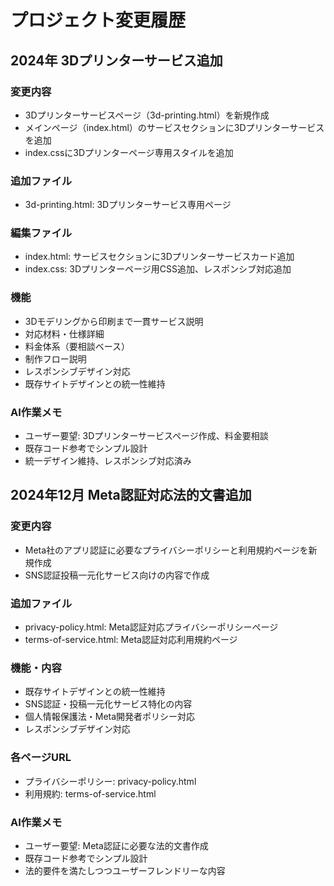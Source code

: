 # プロジェクト変更履歴

## 2024年 3Dプリンターサービス追加

### 変更内容
- 3Dプリンターサービスページ（3d-printing.html）を新規作成
- メインページ（index.html）のサービスセクションに3Dプリンターサービスを追加
- index.cssに3Dプリンターページ専用スタイルを追加

### 追加ファイル
- 3d-printing.html: 3Dプリンターサービス専用ページ

### 編集ファイル
- index.html: サービスセクションに3Dプリンターサービスカード追加
- index.css: 3Dプリンターページ用CSS追加、レスポンシブ対応追加

### 機能
- 3Dモデリングから印刷まで一貫サービス説明
- 対応材料・仕様詳細
- 料金体系（要相談ベース）
- 制作フロー説明
- レスポンシブデザイン対応
- 既存サイトデザインとの統一性維持

### AI作業メモ
- ユーザー要望: 3Dプリンターサービスページ作成、料金要相談
- 既存コード参考でシンプル設計
- 統一デザイン維持、レスポンシブ対応済み

## 2024年12月 Meta認証対応法的文書追加

### 変更内容
- Meta社のアプリ認証に必要なプライバシーポリシーと利用規約ページを新規作成
- SNS認証投稿一元化サービス向けの内容で作成

### 追加ファイル
- privacy-policy.html: Meta認証対応プライバシーポリシーページ
- terms-of-service.html: Meta認証対応利用規約ページ

### 機能・内容
- 既存サイトデザインとの統一性維持
- SNS認証・投稿一元化サービス特化の内容
- 個人情報保護法・Meta開発者ポリシー対応
- レスポンシブデザイン対応

### 各ページURL
- プライバシーポリシー: privacy-policy.html
- 利用規約: terms-of-service.html

### AI作業メモ
- ユーザー要望: Meta認証に必要な法的文書作成
- 既存コード参考でシンプル設計
- 法的要件を満たしつつユーザーフレンドリーな内容

